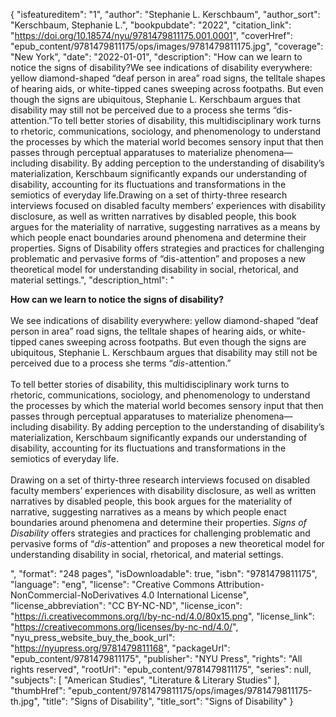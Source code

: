 {
  "isfeatureditem": "1",
  "author": "Stephanie L. Kerschbaum",
  "author_sort": "Kerschbaum, Stephanie L.",
  "bookpubdate": "2022",
  "citation_link": "https://doi.org/10.18574/nyu/9781479811175.001.0001",
  "coverHref": "epub_content/9781479811175/ops/images/9781479811175.jpg",
  "coverage": "New York",
  "date": "2022-01-01",
  "description": "How can we learn to notice the signs of disability?We see indications of disability everywhere: yellow diamond-shaped “deaf person in area” road signs, the telltale shapes of hearing aids, or white-tipped canes sweeping across footpaths. But even though the signs are ubiquitous, Stephanie L. Kerschbaum argues that disability may still not be perceived due to a process she terms “dis-attention.”To tell better stories of disability, this multidisciplinary work turns to rhetoric, communications, sociology, and phenomenology to understand the processes by which the material world becomes sensory input that then passes through perceptual apparatuses to materialize phenomena—including disability.  By adding perception to the understanding of disability’s materialization, Kerschbaum significantly expands our understanding of disability, accounting for its fluctuations and transformations in the semiotics of everyday life.Drawing on a set of thirty-three research interviews focused on disabled faculty members’ experiences with disability disclosure, as well as written narratives by disabled people, this book argues for the materiality of narrative, suggesting narratives as a means by which people enact boundaries around phenomena and determine their properties. Signs of Disability offers strategies and practices for challenging problematic and pervasive forms of “dis-attention” and proposes a new theoretical model for understanding disability in social, rhetorical, and material settings.",
  "description_html": "<p><b>How can we learn to notice the signs of disability?</b><br><br>We see indications of disability everywhere: yellow diamond-shaped “deaf person in area” road signs, the telltale shapes of hearing aids, or white-tipped canes sweeping across footpaths. But even though the signs are ubiquitous, Stephanie L. Kerschbaum argues that disability may still not be perceived due to a process she terms “<i>dis</i>-attention.”<br><br>To tell better stories of disability, this multidisciplinary work turns to rhetoric, communications, sociology, and phenomenology to understand the processes by which the material world becomes sensory input that then passes through perceptual apparatuses to materialize phenomena—including disability.  By adding perception to the understanding of disability’s materialization, Kerschbaum significantly expands our understanding of disability, accounting for its fluctuations and transformations in the semiotics of everyday life.<br><br>Drawing on a set of thirty-three research interviews focused on disabled faculty members’ experiences with disability disclosure, as well as written narratives by disabled people, this book argues for the materiality of narrative, suggesting narratives as a means by which people enact boundaries around phenomena and determine their properties. <i>Signs of Disability</i> offers strategies and practices for challenging problematic and pervasive forms of “<i>dis</i>-attention” and proposes a new theoretical model for understanding disability in social, rhetorical, and material settings.</p>",
  "format": "248 pages",
  "isDownloadable": true,
  "isbn": "9781479811175",
  "language": "eng",
  "license": "Creative Commons Attribution-NonCommercial-NoDerivatives 4.0 International License",
  "license_abbreviation": "CC BY-NC-ND",
  "license_icon": "https://i.creativecommons.org/l/by-nc-nd/4.0/80x15.png",
  "license_link": "https://creativecommons.org/licenses/by-nc-nd/4.0/",
  "nyu_press_website_buy_the_book_url": "https://nyupress.org/9781479811168",
  "packageUrl": "epub_content/9781479811175",
  "publisher": "NYU Press",
  "rights": "All rights reserved",
  "rootUrl": "epub_content/9781479811175",
  "series": null,
  "subjects": [
    "American Studies",
    "Literature & Literary Studies"
  ],
  "thumbHref": "epub_content/9781479811175/ops/images/9781479811175-th.jpg",
  "title": "Signs of Disability",
  "title_sort": "Signs of Disability"
}
